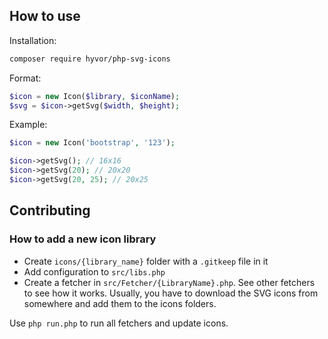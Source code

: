 ## How to use

Installation:

```bash
composer require hyvor/php-svg-icons
```

Format:

```php
$icon = new Icon($library, $iconName);
$svg = $icon->getSvg($width, $height);
```

Example:

```php
$icon = new Icon('bootstrap', '123');

$icon->getSvg(); // 16x16
$icon->getSvg(20); // 20x20
$icon->getSvg(20, 25); // 20x25
```


## Contributing

### How to add a new icon library

* Create `icons/{library_name}` folder with a `.gitkeep` file in it
* Add configuration to `src/libs.php`
* Create a fetcher in `src/Fetcher/{LibraryName}.php`. See other fetchers to see how it works. Usually, you have to download the SVG icons from somewhere and add them to the icons folders.

Use `php run.php` to run all fetchers and update icons.